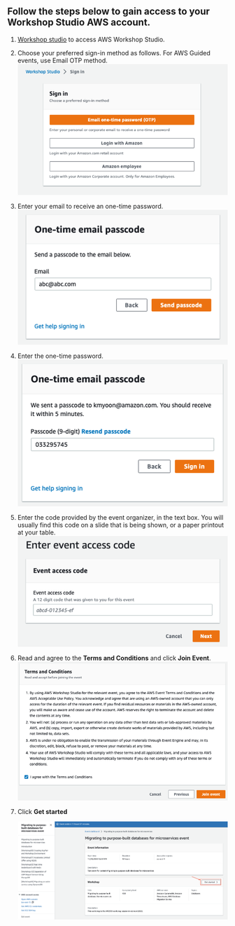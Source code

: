 ## Follow the steps below to gain access to your Workshop Studio AWS account.

1. [Workshop studio](https://catalog.workshops.aws/join) to access AWS Workshop Studio.

2. Choose your preferred sign-in method as follows. For AWS Guided events, use Email OTP method.  
   ![image-20221024222821903](./images/image-20221024222821903.png)

3. Enter your email to receive an one-time password.  
   ![image-20221024223124519](./images/image-20221024223124519.png)

4. Enter the one-time password.  
   ![image-20221024223401320](./images/image-20221024223401320.png)

5. Enter the code provided by the event organizer, in the text box. You will usually find this code on a slide that is being shown, or a paper printout at your table.  
   ![image-20221024224212271](./images/image-20221024224212271.png)

6. Read and agree to the **Terms and Conditions** and click **Join Event**.  
   ![image-20221024224602690](./images/image-20221024224602690.png)

7. Click **Get started** 

   ![Screen Shot 2022-11-30 at 4.36.11 PM](./images/image-20221130233911.png)

